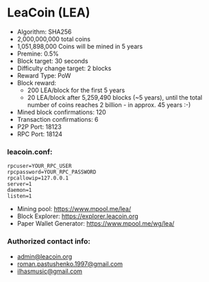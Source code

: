 # LeaCoin (LEA)

- Algorithm: SHA256
- 2,000,000,000 total coins
- 1,051,898,000 Coins will be mined in 5 years
- Premine: 0.5%
- Block target: 30 seconds
- Difficulty change target: 2 blocks
- Reward Type: PoW
- Block reward:
    - 200 LEA/block for the first 5 years
    - 20 LEA/block after 5,259,490 blocks (~5 years), until the total number of coins reaches 2 billion - in approx. 45 years :-)
- Mined block confirmations: 120
- Transaction confirmations: 6
- P2P Port: 18123
- RPC Port: 18124

### leacoin.conf:

	rpcuser=YOUR_RPC_USER
	rpcpassword=YOUR_RPC_PASSWORD
	rpcallowip=127.0.0.1
	server=1
	daemon=1
	listen=1

- Mining pool: https://www.mpool.me/lea/
- Block Explorer: https://explorer.leacoin.org
- Paper Wallet Generator: https://www.mpool.me/wg/lea/

### Authorized contact info:
 - admin@leacoin.org
 - roman.pastushenko.1997@gmail.com
 - ilhasmusic@gmail.com
